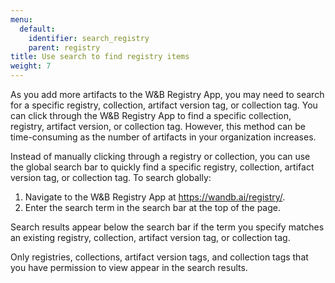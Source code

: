 ```yaml
---
menu:
  default:
    identifier: search_registry
    parent: registry
title: Use search to find registry items 
weight: 7
---
```


As you add more artifacts to the W&B Registry App, you may need to search for a specific registry, collection, artifact version tag, or collection tag. You can click through the W&B Registry App to find a specific collection, registry, artifact version, or collection tag. However, this method can be time-consuming as the number of artifacts in your organization increases. 

Instead of manually clicking through a registry or collection, you can use the global search bar to quickly find a specific registry, collection, artifact version tag, or collection tag. To search globally:

1. Navigate to the W&B Registry App at https://wandb.ai/registry/. 
2. Enter the search term in the search bar at the top of the page. 

Search results appear below the search bar if the term you specify matches an existing registry, collection, artifact version tag, or collection tag.

Only registries, collections, artifact version tags, and collection tags that you have permission to view appear in the search results.
